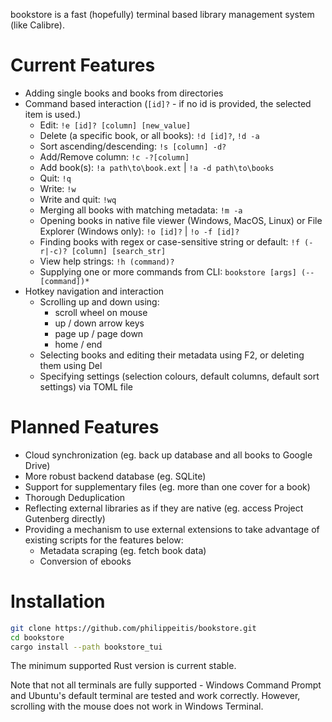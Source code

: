 bookstore is a fast (hopefully) terminal based library management system (like Calibre).

# Current Features
- Adding single books and books from directories
- Command based interaction (`[id]?` - if no id is provided, the selected item is used.)
  - Edit: `!e [id]? [column] [new_value]`
  - Delete (a specific book, or all books): `!d [id]?`, `!d -a`
  - Sort ascending/descending: `!s [column] -d?`
  - Add/Remove column: `!c -?[column]`
  - Add book(s): `!a path\to\book.ext` | `!a -d path\to\books`
  - Quit: `!q`
  - Write: `!w`
  - Write and quit: `!wq`
  - Merging all books with matching metadata: `!m -a`
  - Opening books in native file viewer (Windows, MacOS, Linux) or File Explorer (Windows only): `!o [id]?` | `!o -f [id]?`
  - Finding books with regex or case-sensitive string or default: `!f (-r|-c)? [column] [search_str]`
  - View help strings: `!h (command)?`
  - Supplying one or more commands from CLI: `bookstore [args] (-- [command])*`
- Hotkey navigation and interaction
  - Scrolling up and down using:
    - scroll wheel on mouse
    - up / down arrow keys
    - page up / page down
    - home / end
  - Selecting books and editing their metadata using F2, or deleting them using Del
  - Specifying settings (selection colours, default columns, default sort settings) via TOML file
 
# Planned Features
- Cloud synchronization (eg. back up database and all books to Google Drive)
- More robust backend database (eg. SQLite)
- Support for supplementary files (eg. more than one cover for a book)
- Thorough Deduplication
- Reflecting external libraries as if they are native (eg. access Project Gutenberg directly)
- Providing a mechanism to use external extensions to take advantage of existing scripts for the features below:
  - Metadata scraping (eg. fetch book data)
  - Conversion of ebooks
  
# Installation

```bash
git clone https://github.com/philippeitis/bookstore.git
cd bookstore
cargo install --path bookstore_tui
```

The minimum supported Rust version is current stable.

Note that not all terminals are fully supported - Windows Command Prompt and Ubuntu's default terminal are tested and work correctly. However, scrolling with the mouse does not work in Windows Terminal. 